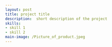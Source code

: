 ```yaml
---
layout: post
title: project title
description:  short description of the project
skills: 
- skill 1
- skill 2
main-image: /Picture_of_product.jpeg 
---
```

